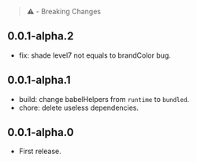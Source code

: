 > ⚠️ - Breaking Changes


## 0.0.1-alpha.2

- fix: shade level7 not equals to brandColor bug.

## 0.0.1-alpha.1

- build: change babelHelpers from `runtime` to `bundled`.
- chore: delete useless dependencies.

## 0.0.1-alpha.0

- First release.

